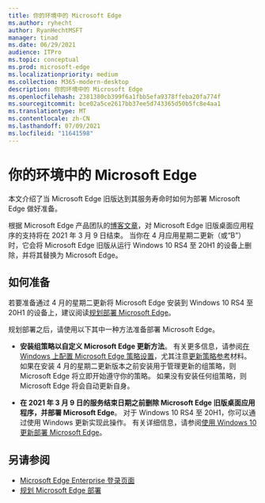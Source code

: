 ```yaml
---
title: 你的环境中的 Microsoft Edge
ms.author: ryhecht
author: RyanHechtMSFT
manager: tinad
ms.date: 06/29/2021
audience: ITPro
ms.topic: conceptual
ms.prod: microsoft-edge
ms.localizationpriority: medium
ms.collection: M365-modern-desktop
description: 你的环境中的 Microsoft Edge
ms.openlocfilehash: 2381380cb399f6a1fbb5efa9378ffeba20fa774f
ms.sourcegitcommit: bce02a5ce2617bb37ee5d743365d50b5fc8e4aa1
ms.translationtype: MT
ms.contentlocale: zh-CN
ms.lasthandoff: 07/09/2021
ms.locfileid: "11641598"
---
```

# <a name="microsoft-edge-in-your-environment"></a>你的环境中的 Microsoft Edge

本文介绍了当 Microsoft Edge 旧版达到其服务寿命时如何为部署 Microsoft Edge 做好准备。

根据 Microsoft Edge 产品团队的[博客文章](https://aka.ms/EdgeLegacyEOS)，对 Microsoft Edge 旧版桌面应用程序的支持将在 2021 年 3 月 9 日结束。 当你在 4 月应用星期二更新（或“B”）时，它会将 Microsoft Edge 旧版从运行 Windows 10 RS4 至 20H1 的设备上删除，并将其替换为 Microsoft Edge。

## <a name="how-to-prepare"></a>如何准备

若要准备通过 4 月的星期二更新将 Microsoft Edge 安装到 Windows 10 RS4 至 20H1 的设备上，建议阅读[规划部署 Microsoft Edge](deploy-edge-plan-deployment.md)。

规划部署之后，请使用以下其中一种方法准备部署 Microsoft Edge。

- **安装组策略以自定义 Microsoft Edge 更新方法**。 有关更多信息，请参阅[在 Windows 上配置 Microsoft Edge 策略设置](configure-microsoft-edge.md)，尤其注意[更新策略参考](microsoft-edge-update-policies.md)材料。 如果在安装 4 月的星期二更新版本之前安装用于管理更新的组策略，则 Microsoft Edge 将立即开始遵守你的策略。 如果没有安装任何组策略，则 Microsoft Edge 将会自动更新自身。

- **在 2021 年 3 月 9 日的服务结束日期之前删除 Microsoft Edge 旧版桌面应用程序，并部署 Microsoft Edge**。 对于 Windows 10 RS4 至 20H1，你可以通过使用 Windows 更新实现此操作。 有关详细信息，请参阅[使用 Windows 10 更新部署 Microsoft Edge](deploy-edge-with-windows-10-updates.md)。

## <a name="see-also"></a>另请参阅

- [Microsoft Edge Enterprise 登录页面](https://aka.ms/EdgeEnterprise)
- [规划 Microsoft Edge 部署](deploy-edge-plan-deployment.md)